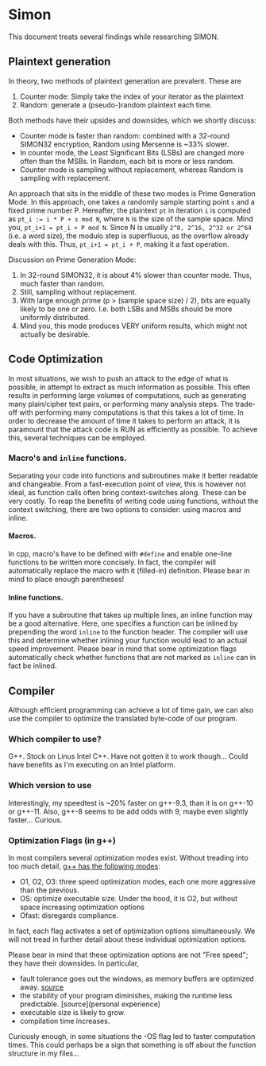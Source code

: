 # Simon
This document treats several findings while researching SIMON.

## Plaintext generation
In theory, two methods of plaintext generation are prevalent.
These are
1. Counter mode: Simply take the index of your iterator as the plaintext
2. Random: generate a (pseudo-)random plaintext each time.

Both methods have their upsides and downsides, which we shortly discuss:
- Counter mode is faster than random: combined with a 32-round SIMON32 encryption, Random using Mersenne is ~33% slower.
- In counter mode, the Least Significant Bits (LSBs) are changed more often than the MSBs.
In Random, each bit is more or less random.
- Counter mode is sampling without replacement, whereas Random is sampling with replacement.

An approach that sits in the middle of these two modes is Prime Generation Mode.
In this approach, one takes a randomly sample starting point `s` and a fixed prime number P.
Hereafter, the plaintext `pt` in iteration `i` is computed as `pt_i := i * P + s mod N`, where `N` is the size of the sample space.
Mind you, `pt_i+1 = pt_i + P mod N`. 
Since N is usually `2^8, 2^16, 2^32 or 2^64` (i.e. a word size), the modulo step is superfluous, as the overflow already deals with this.
Thus, `pt_i+1 = pt_i + P`, making it a fast operation.

Discussion on Prime Generation Mode:
1. In 32-round SIMON32, it is about 4% slower than counter mode. Thus, much faster than random.
2. Still, sampling without replacement.
3. With large enough prime (p > (sample space size) / 2), bits are equally likely to be one or zero.
I.e. both LSBs and MSBs should be more uniformly distributed.
4. Mind you, this mode produces VERY uniform results, which might not actually be desirable.


## Code Optimization
In most situations, we wish to push an attack to the edge of what is possible, in attempt to extract as much information as possible.
This often results in performing large volumes of computations, such as generating many plain/cipher text pairs, or performing many analysis steps.
The trade-off with performing many computations is that this takes a lot of time.
In order to decrease the amount of time it takes to perform an attack, it is paramount that the attack code is RUN as efficiently as possible.
To achieve this, several techniques can be employed.

### Macro's and `inline` functions.
Separating your code into functions and subroutines make it better readable and changeable.
From a fast-execution point of view, this is however not ideal, as function calls often bring context-switches along.
These can be very costly.
To reap the benefits of writing code using functions, without the context switching, there are two options to consider: using macros and inline.

#### Macros.
In cpp, macro's have to be defined with `#define` and enable one-line functions to be written more concisely.
In fact, the compiler will automatically replace the macro with it (filled-in) definition.
Please bear in mind to place enough parentheses!

#### Inline functions.
If you have a subroutine that takes up multiple lines, an inline function may be a good alternative.
Here, one specifies a function can be inlined by prepending the word `inline` to the function header.
The compiler will use this and determine whether inlining your function would lead to an actual speed improvement.
Please bear in mind that some optimization flags automatically check whether functions that are not marked as `inline` can in fact be inlined.

## Compiler
Although efficient programming can achieve a lot of time gain, we can also use the compiler to optimize the translated byte-code of our program.

### Which compiler to use?
G++. Stock on Linus
Intel C++. Have not gotten it to work though... Could have benefits as I'm executing on an Intel platform.

### Which version to use
Interestingly, my speedtest is ~20% faster on g++-9.3, than it is on g++-10 or g++-11.
Also, g++-8 seems to be add odds with 9, maybe even slightly faster...
Curious.

### Optimization Flags (in g++)
In most compilers several optimization modes exist.
Without treading into too much detail, [g++ has the following modes](https://gcc.gnu.org/onlinedocs/gcc-11.2.0/gcc/Optimize-Options.html#Optimize-Options):
- O1, O2, O3: three speed optimization modes, each one more aggressive than the previous.
- OS: optimize executable size. Under the hood, it is O2, but without space increasing optimization options
- Ofast: disregards compliance.

In fact, each flag activates a set of optimization options simultaneously.
We will not tread in further detail about these individual optimization options.

Please bear in mind that these optimization options are not "Free speed"; they have their downsides.
In particular,
- fault tolerance goes out the windows, as memory buffers are optimized away. [source](?)
- the stability of your program diminishes, making the runtime less predictable. [source](personal experience)
- executable size is likely to grow.
- compilation time increases.

Curiously enough, in some situations the -OS flag led to faster computation times.
This could perhaps be a sign that something is off about the function structure in my files...
